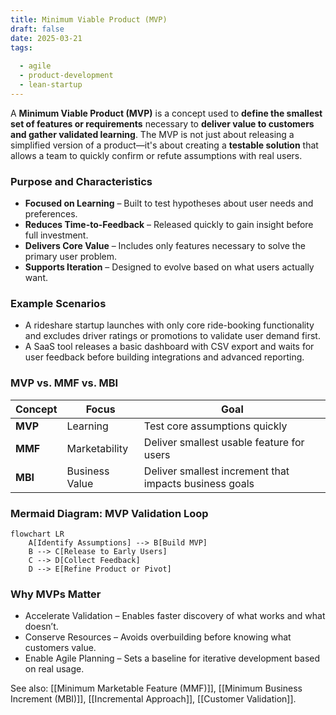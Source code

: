 ```yaml
---
title: Minimum Viable Product (MVP)  
draft: false
date: 2025-03-21  
tags:  
    
  - agile  
  - product-development  
  - lean-startup  
---
```


A **Minimum Viable Product (MVP)** is a concept used to **define the smallest set of features or requirements** necessary to **deliver value to customers and gather validated learning**. The MVP is not just about releasing a simplified version of a product—it's about creating a **testable solution** that allows a team to quickly confirm or refute assumptions with real users.

### **Purpose and Characteristics**
- **Focused on Learning** – Built to test hypotheses about user needs and preferences.
- **Reduces Time-to-Feedback** – Released quickly to gain insight before full investment.
- **Delivers Core Value** – Includes only features necessary to solve the primary user problem.
- **Supports Iteration** – Designed to evolve based on what users actually want.

### **Example Scenarios**
- A rideshare startup launches with only core ride-booking functionality and excludes driver ratings or promotions to validate user demand first.
- A SaaS tool releases a basic dashboard with CSV export and waits for user feedback before building integrations and advanced reporting.

### **MVP vs. MMF vs. MBI**
| Concept | Focus              | Goal                                      |
|--------|--------------------|-------------------------------------------|
| **MVP** | Learning           | Test core assumptions quickly             |
| **MMF** | Marketability      | Deliver smallest usable feature for users |
| **MBI** | Business Value     | Deliver smallest increment that impacts business goals |

### **Mermaid Diagram: MVP Validation Loop**
```mermaid
flowchart LR
    A[Identify Assumptions] --> B[Build MVP]
    B --> C[Release to Early Users]
    C --> D[Collect Feedback]
    D --> E[Refine Product or Pivot]
```

### Why MVPs Matter

- Accelerate Validation – Enables faster discovery of what works and what doesn’t.
- Conserve Resources – Avoids overbuilding before knowing what customers value.
- Enable Agile Planning – Sets a baseline for iterative development based on real usage.

See also: [[Minimum Marketable Feature (MMF)]], [[Minimum Business Increment (MBI)]], [[Incremental Approach]], [[Customer Validation]].